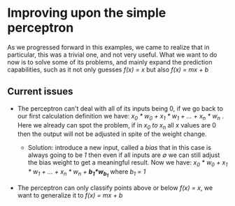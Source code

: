 # Improving upon the simple perceptron

As we progressed forward in this examples, we came to realize that in particular, this was a trivial one, and not very useful. What we want to do now is to solve some of its problems, and mainly expand the prediction capabilities, such as it not only guesses _f(x) = x_ but also _f(x) = mx + b_

## Current issues

- The perceptron can't deal with all of its inputs being 0, if we go back to our first calculation definition we have: _x<sub>0</sub> * w<sub>0</sub> + x<sub>1</sub> * w<sub>1</sub> + ... +  x<sub>n</sub> * w<sub>n</sub>_ . Here we already can spot the problem, if in _x<sub>0</sub> to x<sub>n</sub>_ all _x_ values are 0 then the output will not be adjusted in spite of the weight change.

  - Solution: introduce a new input, called a _bias_ that in this case is always going to be _1_ then even if all inputs are _&varnothing;_ we can still adjust the bias weight to get a meaningful result. Now  we have: _x<sub>0</sub> * w<sub>0</sub> + x<sub>1</sub> * w<sub>1</sub> + ... +  x<sub>n</sub> * w<sub>n</sub> + **b<sub>1</sub>*w<sub>b<sub>1</sub></sub>**_ where _b<sub>1</sub> = 1_

- The perceptron can only classify points above or below _f(x) = x_, we want to generalize it to _f(x) = mx + b_
